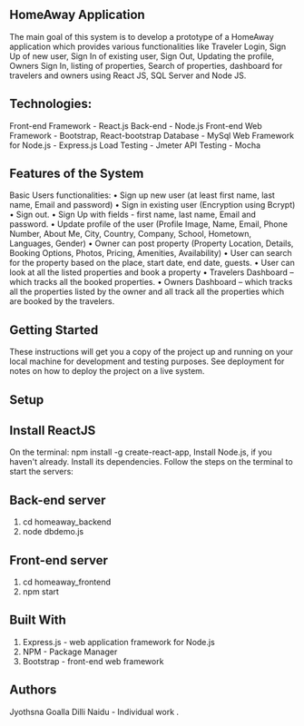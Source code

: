 HomeAway Application
---------------------

The main goal of this system is to develop a prototype of a HomeAway application which provides various functionalities like Traveler Login, Sign Up of new user, Sign In of existing user, Sign Out, Updating the profile, Owners Sign In, listing of properties, Search of properties, dashboard for travelers and owners using React JS, SQL Server and Node JS.

Technologies:
---------------
Front-end Framework	      - React.js
Back-end	                - Node.js
Front-end Web Framework	  - Bootstrap, React-bootstrap
Database	                - MySql
Web Framework for Node.js	- Express.js
Load Testing	            - Jmeter
API Testing	              - Mocha

Features of the System
-----------------------

Basic Users functionalities:
•	Sign up new user (at least first name, last name, Email and password)
•	Sign in existing user (Encryption using Bcrypt)
•	Sign out.
•	Sign Up with fields - first name, last name, Email and password.
•	Update profile of the user (Profile Image, Name, Email, Phone Number, About Me, City, Country, Company, School, Hometown, Languages, Gender) 
•	Owner can post property (Property Location, Details, Booking Options, Photos, Pricing, Amenities, Availability) 
•	User can search for the property based on the place, start date, end date, guests.
•	User can look at all the listed properties and book a property
•	Travelers Dashboard – which tracks all the booked properties.
•	Owners Dashboard – which tracks all the properties listed by the owner and all track all the properties which are booked by the travelers.

Getting Started
-----------------
These instructions will get you a copy of the project up and running on your local machine for development and testing purposes. See deployment for notes on how to deploy the project on a live system.

Setup
-----

Install ReactJS
-----------------
On the terminal: npm install -g create-react-app, Install Node.js, if you haven't already. Install its dependencies. Follow the steps on the terminal to start the servers:

Back-end server
----------------
1.	cd homeaway_backend
2.	node dbdemo.js

Front-end server
----------------
1.	cd homeaway_frontend
2.	npm start

Built With
----------
1. Express.js - web application framework for Node.js
2. NPM - Package Manager
3. Bootstrap - front-end web framework

Authors
---------
Jyothsna Goalla Dilli Naidu - Individual work .



